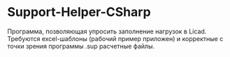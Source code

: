 # Support-Helper-CSharp
Программа, позволяющая упросить заполнение нагрузок в Licad.
Требуются excel-шаблоны (рабочий пример приложен) и корректные с точки зрения программы .sup расчетные файлы.
